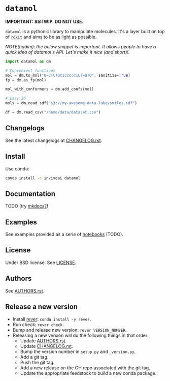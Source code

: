 # `datamol`

**IMPORTANT: Still WIP. DO NOT USE.**

`datamol` is a pythonic library to manipulate molecules. It's a layer built on top of [`rdkit`](https://www.rdkit.org/) and aims to be as light as possible.

_NOTE(hadim): the below snippet is important. It allows people to have a quick idea of datamol's API. Let's make it nice (and short)!._

```python
import datamol as dm

# Convenient functions
mol = dm.to_mol("O=C(C)Oc1ccccc1C(=O)O", sanitize=True)
fp = dm.as_fp(mol)

mol_with_conformers = dm.add_confs(mol)

# Easy IO
mols = dm.read_sdf("s3://my-awesome-data-lake/smiles.sdf")

df = dm.read_csv("/home/data/dataset.csv")
```

## Changelogs

See the latest changelogs at [CHANGELOG.rst](./CHANGELOG.rst).

## Install

Use conda:

```bash
conda install -c invivoai datamol
```

## Documentation

TODO (try [mkdocs?](https://www.mkdocs.org/))

## Examples

See examples provided as a serie of [notebooks](./notebooks) (TODO).

## License

Under BSD license. See [LICENSE](LICENSE).

## Authors

See [AUTHORS.rst](./AUTHORS.rst).

## Release a new version

- Install [rever](https://regro.github.io/rever-docs): `conda install -y rever`.
- Run check: `rever check`.
- Bump and release new version: `rever VERSION_NUMBER`.
- Releasing a new version will do the following things in that order:
  - Update [AUTHORS.rst](./AUTHORS.rst).
  - Update [CHANGELOG.rst](./CHANGELOG.rst).
  - Bump the version number in `setup.py` and `_version.py`.
  - Add a git tag.
  - Push the git tag.
  - Add a new release on the GH repo associated with the git tag.
  - Update the appropriate feedstock to build a new conda package.
